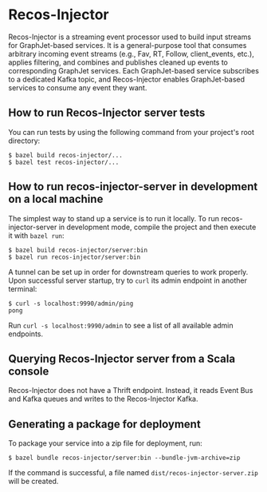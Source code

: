 # Recos-Injector

Recos-Injector is a streaming event processor used to build input streams for GraphJet-based services. It is a general-purpose tool that consumes arbitrary incoming event streams (e.g., Fav, RT, Follow, client_events, etc.), applies filtering, and combines and publishes cleaned up events to corresponding GraphJet services. Each GraphJet-based service subscribes to a dedicated Kafka topic, and Recos-Injector enables GraphJet-based services to consume any event they want.

## How to run Recos-Injector server tests

You can run tests by using the following command from your project's root directory:

    $ bazel build recos-injector/...
    $ bazel test recos-injector/...

## How to run recos-injector-server in development on a local machine

The simplest way to stand up a service is to run it locally. To run
recos-injector-server in development mode, compile the project and then
execute it with `bazel run`:

    $ bazel build recos-injector/server:bin
    $ bazel run recos-injector/server:bin

A tunnel can be set up in order for downstream queries to work properly.
Upon successful server startup, try to `curl` its admin endpoint in another
terminal:

    $ curl -s localhost:9990/admin/ping
    pong

Run `curl -s localhost:9990/admin` to see a list of all available admin endpoints.

## Querying Recos-Injector server from a Scala console

Recos-Injector does not have a Thrift endpoint. Instead, it reads Event Bus and Kafka queues and writes to the Recos-Injector Kafka.

## Generating a package for deployment

To package your service into a zip file for deployment, run:

    $ bazel bundle recos-injector/server:bin --bundle-jvm-archive=zip

If the command is successful, a file named `dist/recos-injector-server.zip` will be created.
